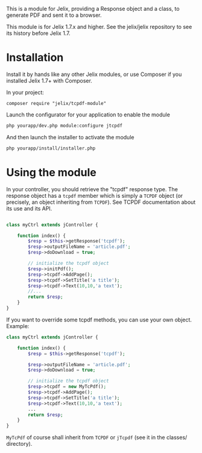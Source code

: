 This is a module for Jelix, providing a Response object and a class, to generate PDF
and sent it to a browser.

This module is for Jelix 1.7.x and higher. See the jelix/jelix repository to see
its history before Jelix 1.7.


Installation
============

Install it by hands like any other Jelix modules, or use Composer if you installed
Jelix 1.7+ with Composer.

In your project:

```
composer require "jelix/tcpdf-module"
```


Launch the configurator for your application to enable the module

```bash
php yourapp/dev.php module:configure jtcpdf
```

And then launch the installer to activate the module

```bash
php yourapp/install/installer.php
```


Using the module
================

In your controller, you should retrieve the "tcpdf" response type. The response object
has a ```tcpdf``` member which is simply a ```TCPDF``` object (or precisely, an object
inheriting from ```TCPDF```). See TCPDF documentation about its use and its API.

```php

class myCtrl extends jController {

    function index() {
        $resp = $this->getResponse('tcpdf');
        $resp->outputFileName = 'article.pdf';
        $resp->doDownload = true;

        // initialize the tcpdf object
        $resp->initPdf();
        $resp->tcpdf->AddPage();
        $resp->tcpdf->SetTitle('a title');
        $resp->tcpdf->Text(10,10,'a text');
        //...
        return $resp;
    }
}
```


If you want to override some tcpdf methods, you can use your own object. 
Example:

```php
class myCtrl extends jController {

    function index() {
        $resp = $this->getResponse('tcpdf');

        $resp->outputFileName = 'article.pdf';
        $resp->doDownload = true;

        // initialize the tcpdf object
        $resp->tcpdf = new MyTcPdf();
        $resp->tcpdf->AddPage();
        $resp->tcpdf->SetTitle('a title');
        $resp->tcpdf->Text(10,10,'a text');
        ...
        return $resp;
    }
}
```

```MyTcPdf``` of course shall inherit from ```TCPDF``` or ```jTcpdf``` (see it in the
classes/ directory).

